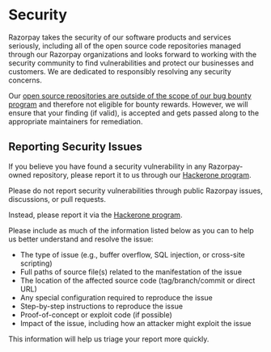 # Security

Razorpay takes the security of our software products and services seriously, including all of the open source code repositories managed through our Razorpay organizations and looks forward to working with the security community to find vulnerabilities and protect our businesses and customers. We are dedicated to responsibly resolving any security concerns.

Our [open source repositories are outside of the scope of our bug bounty program](https://hackerone.com/razorpay) and therefore not eligible for bounty rewards. However, we will ensure that your finding (if valid), is accepted and gets passed along to the appropriate maintainers for remediation.

## Reporting Security Issues

If you believe you have found a security vulnerability in any Razorpay-owned repository, please report it to us through our [Hackerone program](https://hackerone.com/razorpay).

Please do not report security vulnerabilities through public Razorpay issues, discussions, or pull requests.

Instead, please report it via the [Hackerone program](https://hackerone.com/razorpay).

Please include as much of the information listed below as you can to help us better understand and resolve the issue:

-   The type of issue (e.g., buffer overflow, SQL injection, or cross-site scripting)
-   Full paths of source file(s) related to the manifestation of the issue
-   The location of the affected source code (tag/branch/commit or direct URL)
-   Any special configuration required to reproduce the issue
-   Step-by-step instructions to reproduce the issue
-   Proof-of-concept or exploit code (if possible)
-   Impact of the issue, including how an attacker might exploit the issue

This information will help us triage your report more quickly.

